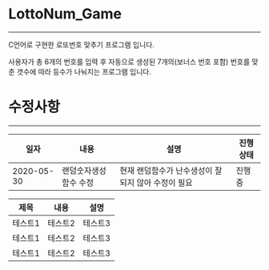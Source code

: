 # LottoNum_Game
----------------------------
C언어로 구현한 로또번호 맞추기 프로그램 입니다. 

사용자가 총 6개의 번호를 입력 후 자동으로 생성된 7개의(보너스 번호 포함) 번호를 맞춘 갯수에 따라 등수가 나눠지는 프로그램 입니다.

# 수정사항
------------------------------

|일자|내용|설명|진행상태|
|------|---|---|---|
|2020-05-30|랜덤숫자생성 함수 수정|현재 랜덤함수가 난수생성이 잘되지 않아 수정이 필요|진행중|


|제목|내용|설명|
|------|---|---|
|테스트1|테스트2|테스트3|
|테스트1|테스트2|테스트3|
|테스트1|테스트2|테스트3|


